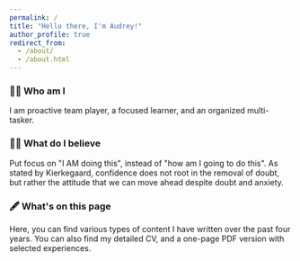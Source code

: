 ```yaml
---
permalink: /
title: "Hello there, I'm Audrey!"
author_profile: true
redirect_from: 
  - /about/
  - /about.html
---
```


### 🧗‍♀️ Who am I
I am proactive team player, a focused learner, and an organized multi-tasker. 

### 🧞‍♂️ What do I believe
Put focus on "I AM doing this", instead of "how am I going to do this". As stated by Kierkegaard, confidence does not root in the removal of doubt, but rather the attitude that we can move ahead despite doubt and anxiety. 

### 🖋️ What's on this page
Here, you can find various types of content I have written over the past four years. You can also find my detailed CV, and a one-page PDF version with selected experiences.   
